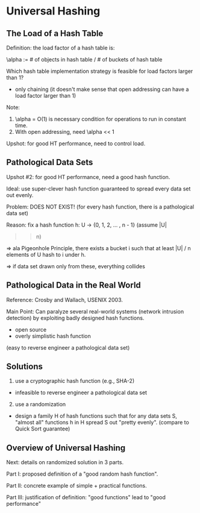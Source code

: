 # Universal Hashing

## The Load of a Hash Table

Definition: the load factor of a hash table is:

\alpha := # of objects in hash table / # of buckets of hash table

Which hash table implementation strategy is feasible for load factors
larger than 1?

- only chaining (it doesn't make sense that open addressing can have a
  load factor larger than 1)

Note:
1. \alpha = O(1) is necessary condition for operations to run in
   constant time.
2. With open addressing, need \alpha <<  1

Upshot: for good HT performance, need to control load.

## Pathological Data Sets

Upshot #2: for good HT performance, need a good hash function.

Ideal: use super-clever hash function guaranteed to spread every data
set out evenly.

Problem: DOES NOT EXIST! (for every hash function, there is a
pathological data set)

Reason: fix a hash function h: U -> {0, 1, 2, ... , n - 1} (assume |U|
>> n)

=> ala Pigeonhole Principle, there exists a bucket i such that at least
|U| / n elements of U hash to i under h.

=> if data set drawn only from these, everything collides

## Pathological Data in the Real World

Reference: Crosby and Wallach, USENIX 2003.

Main Point: Can paralyze several real-world systems (network intrusion
detection) by exploiting badly designed hash functions.

- open source
- overly simplistic hash function

(easy to reverse engineer a pathological data set)

## Solutions

1. use a cryptographic hash function (e.g., SHA-2)
  - infeasible to reverse engineer a pathological data set
2. use a randomization
  - design a family H of hash functions such that for any data sets S, 
    "almost all" functions h in H spread S out "pretty evenly". 
    (compare to Quick Sort guarantee)

## Overview of Universal Hashing

Next: details on randomized solution in 3 parts.

Part I: proposed definition of a "good random hash function".

Part II: concrete example of simple + practical functions.

Part III: justification of definition: "good functions" lead to "good
performance"

